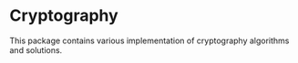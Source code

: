 # Cryptography
This package contains various implementation of cryptography algorithms and solutions.
